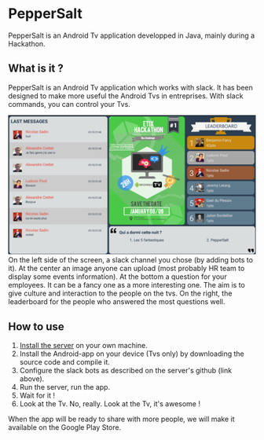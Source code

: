 # PepperSalt
PepperSalt is an Android Tv application developped in Java, mainly during a Hackathon.

## What is it ?
PepperSalt is an Android Tv application which works with slack. It has been designed to make more useful the Android Tvs in entreprises.
With slack commands, you can control your Tvs.

![PepperSalt](https://github.com/PepperSalt42/app/blob/master/github/PepperSalt_sample.png)
On the left side of the screen, a slack channel you chose (by adding bots to it).
At the center an image anyone can upload (most probably HR team to display some events information).
At the bottom a question for your employees. It can be a fancy one as a more interesting one. The aim is to give culture and interaction to the people on the tvs.
On the right, the leaderboard for the people who answered the most questions well.

## How to use
1. [Install the server](https://github.com/PepperSalt42/api) on your own machine.
2. Install the Android-app on your device (Tvs only) by downloading the source code and compile it.
3. Configure the slack bots as described on the server's github (link above).
4. Run the server, run the app.
5. Wait for it !
6. Look at the Tv. No, really. Look at the Tv, it's awesome !

When the app will be ready to share with more people, we will make it available on the Google Play Store.
